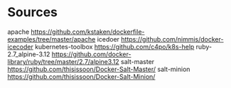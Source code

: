 # Sources

apache https://github.com/kstaken/dockerfile-examples/tree/master/apache
icedoer https://github.com/nimmis/docker-icecoder
kubernetes-toolbox https://github.com/c4po/k8s-help
ruby-2.7_alpine-3.12 https://github.com/docker-library/ruby/tree/master/2.7/alpine3.12
salt-master https://github.com/thisissoon/Docker-Salt-Master/
salt-minion https://github.com/thisissoon/Docker-Salt-Minion/